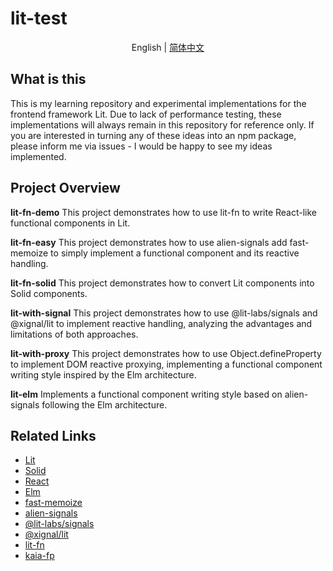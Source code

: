 # lit-test

<p align="center">
    <span> English </span> | <a href="./README.zh.md"> 简体中文 </a>
</p>

## What is this
This is my learning repository and experimental implementations for the frontend framework Lit. Due to lack of performance testing, these implementations will always remain in this repository for reference only. If you are interested in turning any of these ideas into an npm package, please inform me via issues - I would be happy to see my ideas implemented.

## Project Overview
**lit-fn-demo**
This project demonstrates how to use lit-fn to write React-like functional components in Lit.

**lit-fn-easy**
This project demonstrates how to use alien-signals add fast-memoize to simply implement a functional component and its reactive handling.

**lit-fn-solid**
This project demonstrates how to convert Lit components into Solid components.

**lit-with-signal**
This project demonstrates how to use @lit-labs/signals and @xignal/lit to implement reactive handling, analyzing the advantages and limitations of both approaches.

**lit-with-proxy**
This project demonstrates how to use Object.defineProperty to implement DOM reactive proxying, implementing a functional component writing style inspired by the Elm architecture.

**lit-elm**
Implements a functional component writing style based on alien-signals following the Elm architecture.

## Related Links
- [Lit](https://lit.dev/)
- [Solid](https://www.solidjs.com/)
- [React](https://reactjs.org/)
- [Elm](https://elm-lang.org/)
- [fast-memoize](https://github.com/caiogondim/fast-memoize.js)
- [alien-signals](https://github.com/stackblitz/alien-signals)
- [@lit-labs/signals](https://www.npmjs.com/package/@lit-labs/signals)
- [@xignal/lit](https://github.com/flamrdevs/xignal/tree/main/packages/xignal-lit)
- [lit-fn](https://github.com/AnNingUI/lit-fn)
- [kaia-fp](https://github.com/AnNingUI/kaia-fp)